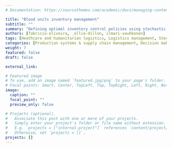 ```yaml
---
# Documentation: https://sourcethemes.com/academic/docs/managing-content/

title: "Blood units inventory management"
subtitle: ""
summary: "Defining optimal inventory control policies using stochastic programming."
authors: [fabricio-oliveira, _ellie-dillon, ilmari-vauhkonen]
tags: [Heathcare and humanitarian logistics, Logistics management, Stochastic programming, Lagrangian-based decomposition methods]
categories: [Production systems & supply chain management, Decision making under uncertainty]
weight: 7
featured: false
draft: false

external_link: 

# Featured image
# To use, add an image named `featured.jpg/png` to your page's folder.
# Focal points: Smart, Center, TopLeft, Top, TopRight, Left, Right, BottomLeft, Bottom, BottomRight.
image:
  caption: ""
  focal_point: ""
  preview_only: false

# Projects (optional).
#   Associate this post with one or more of your projects.
#   Simply enter your project's folder or file name without extension.
#   E.g. `projects = ["internal-project"]` references `content/project/deep-learning/index.md`.
#   Otherwise, set `projects = []`.
projects: []
---
```



